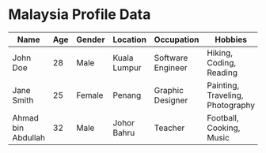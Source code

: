 # Malaysia Profile Data

| Name             | Age | Gender | Location         | Occupation         | Hobbies                             | Email                    | Phone          |
|------------------|-----|--------|------------------|--------------------|-------------------------------------|--------------------------|----------------|
| John Doe         | 28  | Male   | Kuala Lumpur     | Software Engineer  | Hiking, Coding, Reading            | john.doe@email.com       | +60 1234567890 |
| Jane Smith       | 25  | Female | Penang           | Graphic Designer   | Painting, Traveling, Photography   | jane.smith@email.com     | +60 9876543210 |
| Ahmad bin Abdullah | 32  | Male   | Johor Bahru   | Teacher            | Football, Cooking, Music          | ahmad.abdullah@email.com | +60 5556667777 |

